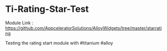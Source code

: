 Ti-Rating-Star-Test
===================

Module Link : https://github.com/AppceleratorSolutions/AlloyWidgets/tree/master/starrating

Testing the rating start module with #titanium #alloy
